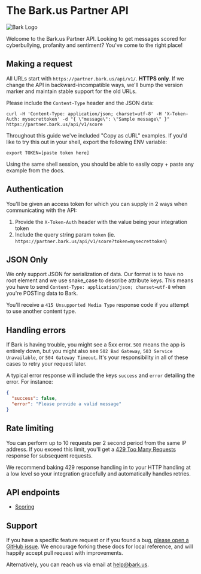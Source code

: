 The Bark.us Partner API
=======================

![Bark Logo](https://www.bark.us/bark-logo-sm.png)

Welcome to the Bark.us Partner API. Looking to get messages scored for cyberbullying, profanity and sentiment? You've come to the right
place!

Making a request
----------------

All URLs start with `https://partner.bark.us/api/v1/`. **HTTPS only**. If we change the API in backward-incompatible ways, we'll bump the version marker and maintain stable support for the old URLs.

Please include the `Content-Type` header and the JSON data:

```shell
curl -H 'Content-Type: application/json; charset=utf-8' -H 'X-Token-Auth: mysecrettoken' -d "{ \"message\": \"Sample message\" }" https://partner.bark.us/api/v1/score
```

Throughout this guide we've included "Copy as cURL" examples. If you'd like to try this out in your shell, export the following ENV variable:

``` shell
export TOKEN=[paste token here]
```

Using the same shell session, you should be able to easily copy + paste any
example from the docs.

Authentication
--------------

You'll be given an access token for which you can supply in 2 ways when
communicating with the API:

1. Provide the `X-Token-Auth` header with the value being your integration token
2. Include the query string param `token` (ie. `https://partner.bark.us/api/v1/score?token=mysecrettoken`)

JSON Only
---------

We only support JSON for serialization of data. Our format is to have no root element and we use snake\_case to describe attribute keys. This means you have to send `Content-Type: application/json; charset=utf-8` when you're POSTing data to Bark.

You'll receive a `415 Unsupported Media Type` response code if you attempt to use another content type.

Handling errors
---------------

If Bark is having trouble, you might see a 5xx error. `500` means the app is entirely down, but you might also see `502 Bad Gateway`, `503 Service Unavailable`, or `504 Gateway Timeout`. It's your responsibility in all of these cases to retry your request later.

A typical error response will include the keys `success` and `error` detailing the error. For instance:

```json
{
  "success": false,
  "error": "Please provide a valid message"
}
```

Rate limiting
-------------

You can perform up to 10 requests per 2 second period from the same IP address. If you exceed this limit,
you'll get a [429 Too Many Requests](http://tools.ietf.org/html/draft-nottingham-http-new-status-02#section-4)
response for subsequent requests.

We recommend baking 429 response handling in to your HTTP handling at a low level so your integration gracefully and automatically handles retries.

API endpoints
-------------
- [Scoring](https://github.com/Bark-us/partner-api-docs/blob/master/scoring.md)

Support
-------

If you have a specific feature request or if you found a bug, [please open a GitHub issue](https://github.com/Bark-us/partner-api-docs/issues). We encourage forking these docs for local reference, and will happily accept pull request with improvements.

Alternatively, you can reach us via email at <help@bark.us>.

